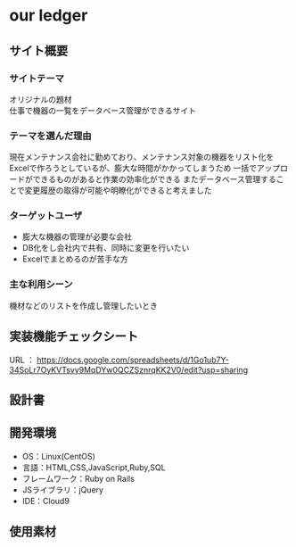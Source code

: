 
# our ledger

## サイト概要
### サイトテーマ
オリジナルの題材  
仕事で機器の一覧をデータベース管理ができるサイト

### テーマを選んだ理由
現在メンテナンス会社に勤めており、メンテナンス対象の機器をリスト化をExcelで作ろうとしているが、膨大な時間がかかってしまうため
一括でアップロードができるものがあると作業の効率化ができる
またデータベース管理することで変更履歴の取得が可能や明瞭化ができると考えました

### ターゲットユーザ
- 膨大な機器の管理が必要な会社 
- DB化をし会社内で共有、同時に変更を行いたい
- Excelでまとめるのが苦手な方


### 主な利用シーン
機材などのリストを作成し管理したいとき

## 実装機能チェックシート
URL ： https://docs.google.com/spreadsheets/d/1Go1ub7Y-34SoLr7OyKVTsvy9MqDYw0QCZSznrqKK2V0/edit?usp=sharing

## 設計書


## 開発環境
- OS：Linux(CentOS)
- 言語：HTML,CSS,JavaScript,Ruby,SQL
- フレームワーク：Ruby on Rails
- JSライブラリ：jQuery
- IDE：Cloud9

## 使用素材

